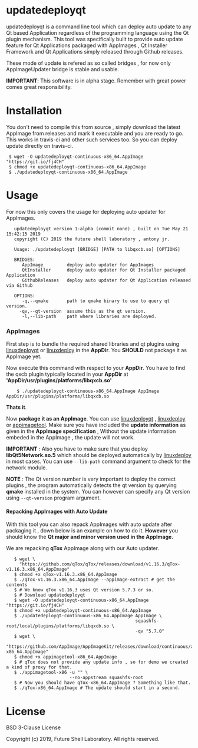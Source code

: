 # updatedeployqt

updatedeployqt is a command line tool which can deploy auto update to any Qt based Application regardless of 
the programming language using the Qt plugin mechanism. This tool was specifically built to provide 
auto update feature for Qt Applications packaged with AppImages , Qt Installer Framework and Qt Applications
simply released through Github releases.

These mode of update is refered as so called bridges , for now only AppImageUpdater bridge is stable and usable.

**IMPORTANT**: This software is in alpha stage. Remember with great power comes great responsibility.

# Installation

You don't need to compile this from source , simply download the latest AppImage from releases and mark it
executable and you are ready to go. This works in travis-ci and other such services too. So you can deploy
update directly on travis-ci.

```
 $ wget -O updatedeployqt-continuous-x86_64.AppImage "https://git.io/fj4CH"
 $ chmod +x updatedeployqt-continuous-x86_64.AppImage
 $ ./updatedeployqt-continuous-x86_64.AppImage
```


# Usage

For now this only covers the usage for deploying auto updater for AppImages.

``` 
   updatedeployqt version 1-alpha (commit none) , built on Tue May 21 15:42:15 2019
   copyright (C) 2019 the future shell laboratory , antony jr.

   Usage: ./updatedeployqt [BRIDGE] [PATH to libqxcb.so] [OPTIONS]

   BRIDGES: 
      AppImage         deploy auto updater for AppImages
      QtInstaller      deploy auto updater for Qt Installer packaged Application
      GithubReleases   deploy auto updater for Qt Application released via Github

   OPTIONS: 
      -q,--qmake       path to qmake binary to use to query qt version.
     -qv,--qt-version  assume this as the qt version.
      -l,--lib-path    path where libraries are deployed.
```


### AppImages

First step is to bundle the required shared libraries and qt plugins using [linuxdeployqt]() or [linuxdeploy]() in the **AppDir**.
You **SHOULD** not package it as AppImage yet. 

Now execute this command with respect to your **AppDir**. You have to find the qxcb plugin typically located in your **AppDir** at
**'AppDir/usr/plugins/platforms/libqxcb.so'**

```
    $ ./updatedeployqt-continuous-x86_64.AppImage AppImage AppDir/usr/plugins/platforms/libqxcb.so
```

**Thats it**.

Now **package it as an AppImage**. You can use [linuxdeployqt]() , [linuxdeploy]() or [appimagetool](). Make sure you have 
included the **update information** as given in the **AppImage specification** , Without the update information embeded in 
the AppImage , the update will not work.

**IMPORTANT** : Also you have to make sure that you deploy **libQt5Network.so.5** which should be deployed automatically by
[linuxdeploy]() in most cases. You can use ```--lib-path``` command argument to check for the network module.

 
**NOTE** : The Qt version number is very important to deploy the correct plugins , the program automatically detects the qt version 
by querying **qmake** installed in the system. You can however can specify any Qt version using ```--qt-version``` program
argument.


#### Repacking AppImages with Auto Update

With this tool you can also repack AppImages with auto update after packaging it , down below is an example on how to
do it. **However** you should know the **Qt major and minor version used in the AppImage.** 

We are repacking **qTox** AppImage along with our Auto updater.

```
   $ wget \
     "https://github.com/qTox/qTox/releases/download/v1.16.3/qTox-v1.16.3.x86_64.AppImage"
   $ chmod +x qTox-v1.16.3.x86_64.AppImage
   $ ./qTox-v1.16.3.x86_64.AppImage --appimage-extract # get the contents
   $ # We know qTox v1.16.3 uses Qt version 5.7.3 or so.
   $ # Download updatedeployqt 
   $ wget -O updatedeployqt-continuous-x86_64.AppImage "https://git.io/fj4CH"
   $ chmod +x updatedeployqt-continuous-x86_64.AppImage
   $ ./updatedeployqt-continuous-x86_64.AppImage AppImage \
                                                 squashfs-root/local/plugins/platforms/libqxcb.so \
                                                 -qv "5.7.0"
   $ wget \ 
     "https://github.com/AppImage/AppImageKit/releases/download/continuous/appimagetool-x86_64.AppImage"
   $ chmod +x appimagetool-x86_64.AppImage
   $ # qTox does not provide any update info , so for demo we created a kind of proxy for that.
   $ ./appimagetool-x86 -u "" \
                        --no-appstream squashfs-root
   $ # Now you should have qTox-x86_64.AppImage ? Something like that.
   $ ./qTox-x86_64.AppImage # The update should start in a second. 
```


# License

BSD 3-Clause License

Copyright (c) 2019, Future Shell Laboratory.
All rights reserved.




